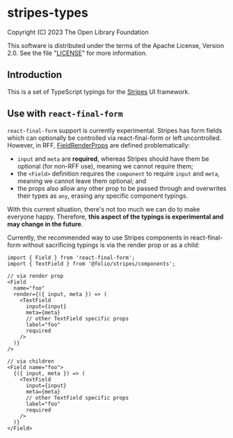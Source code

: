 # stripes-types

Copyright (C) 2023 The Open Library Foundation

This software is distributed under the terms of the Apache License,
Version 2.0. See the file "[LICENSE](LICENSE)" for more information.

## Introduction

This is a set of TypeScript typings for the [Stripes](https://github.com/folio-org/stripes/) UI framework.

## Use with `react-final-form`

`react-final-form` support is currently experimental. Stripes has form fields which can optionally be controlled via react-final-form or left uncontrolled. However, in RFF, [FieldRenderProps](https://github.com/final-form/react-final-form/blob/09ccc607b3e8843addd7cbde7a84a82866587000/typescript/index.d.ts#L43-L50) are defined problematically:

- `input` and `meta` are **required**, whereas Stripes should have them be optional (for non-RFF use), meaning we cannot require them;
- the `<Field>` definition requires the `component` to require `input` and `meta`, meaning we cannot leave them optional; and
- the props also allow any other prop to be passed through and overwrites their types as `any`, erasing any specific component typings.

With this current situation, there's not too much we can do to make everyone happy. Therefore, **this aspect of the typings is experimental and may change in the future**.

Currently, the recommended way to use Stripes components in react-final-form without sacrificing typings is via the render prop or as a child:

```tsx
import { Field } from 'react-final-form';
import { TextField } from '@folio/stripes/components';

// via render prop
<Field
  name="foo"
  render={({ input, meta }) => (
    <TextField
      input={input}
      meta={meta}
      // other TextField specific props
      label="foo"
      required
    />
  )}
/>

// via children
<Field name="foo">
  {({ input, meta }) => (
    <TextField
      input={input}
      meta={meta}
      // other TextField specific props
      label="foo"
      required
    />
  )}
</Field>
```
